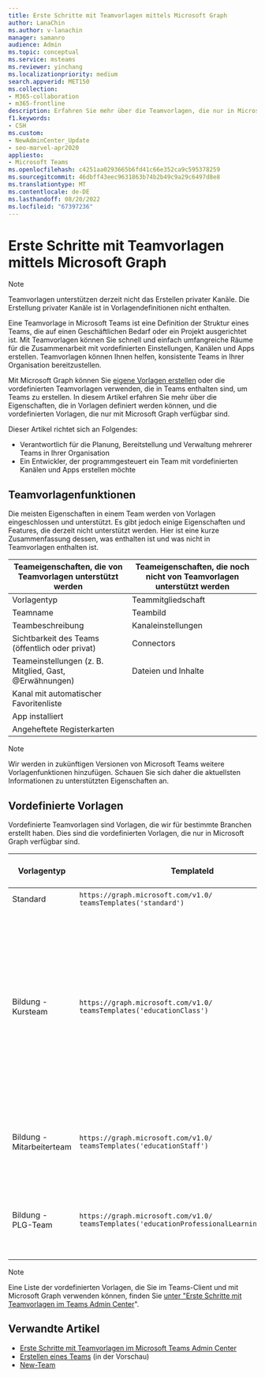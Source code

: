 ```yaml
---
title: Erste Schritte mit Teamvorlagen mittels Microsoft Graph
author: LanaChin
ms.author: v-lanachin
manager: samanro
audience: Admin
ms.topic: conceptual
ms.service: msteams
ms.reviewer: yinchang
ms.localizationpriority: medium
search.appverid: MET150
ms.collection:
- M365-collaboration
- m365-frontline
description: Erfahren Sie mehr über die Teamvorlagen, die nur in Microsoft Graph verfügbar sind.
f1.keywords:
- CSH
ms.custom:
- NewAdminCenter_Update
- seo-marvel-apr2020
appliesto:
- Microsoft Teams
ms.openlocfilehash: c4251aa0293665b6fd41c66e352ca9c595378259
ms.sourcegitcommit: 46dbff43eec9631863b74b2b49c9a29c6497d8e8
ms.translationtype: MT
ms.contentlocale: de-DE
ms.lasthandoff: 08/20/2022
ms.locfileid: "67397236"
---
```

# <a name="get-started-with-team-templates-using-microsoft-graph"></a>Erste Schritte mit Teamvorlagen mittels Microsoft Graph

> [!NOTE]
> Teamvorlagen unterstützen derzeit nicht das Erstellen privater Kanäle. Die Erstellung privater Kanäle ist in Vorlagendefinitionen nicht enthalten.

Eine Teamvorlage in Microsoft Teams ist eine Definition der Struktur eines Teams, die auf einen Geschäftlichen Bedarf oder ein Projekt ausgerichtet ist. Mit Teamvorlagen können Sie schnell und einfach umfangreiche Räume für die Zusammenarbeit mit vordefinierten Einstellungen, Kanälen und Apps erstellen. Teamvorlagen können Ihnen helfen, konsistente Teams in Ihrer Organisation bereitzustellen.

Mit Microsoft Graph können Sie [eigene Vorlagen erstellen](/graph/api/resources/teamtemplate?view=graph-rest-beta) oder die vordefinierten Teamvorlagen verwenden, die in Teams enthalten sind, um Teams zu erstellen. In diesem Artikel erfahren Sie mehr über die Eigenschaften, die in Vorlagen definiert werden können, und die vordefinierten Vorlagen, die nur mit Microsoft Graph verfügbar sind.

Dieser Artikel richtet sich an Folgendes:

- Verantwortlich für die Planung, Bereitstellung und Verwaltung mehrerer Teams in Ihrer Organisation<br>
- Ein Entwickler, der programmgesteuert ein Team mit vordefinierten Kanälen und Apps erstellen möchte

## <a name="team-template-capabilities"></a>Teamvorlagenfunktionen

Die meisten Eigenschaften in einem Team werden von Vorlagen eingeschlossen und unterstützt. Es gibt jedoch einige Eigenschaften und Features, die derzeit nicht unterstützt werden. Hier ist eine kurze Zusammenfassung dessen, was enthalten ist und was nicht in Teamvorlagen enthalten ist.

| **Teameigenschaften, die von Teamvorlagen unterstützt werden** | **Teameigenschaften, die noch nicht von Teamvorlagen unterstützt werden** |
| ------------------------------------------------ | -------------------------------------------------------- |
| Vorlagentyp | Teammitgliedschaft |
| Teamname | Teambild |
| Teambeschreibung | Kanaleinstellungen |
| Sichtbarkeit des Teams (öffentlich oder privat) | Connectors |
| Teameinstellungen (z. B. Mitglied, Gast, @Erwähnungen) | Dateien und Inhalte |
| Kanal mit automatischer Favoritenliste | |
| App installiert | |
| Angeheftete Registerkarten | |

> [!NOTE]
> Wir werden in zukünftigen Versionen von Microsoft Teams weitere Vorlagenfunktionen hinzufügen. Schauen Sie sich daher die aktuellsten Informationen zu unterstützten Eigenschaften an.

## <a name="pre-built-templates"></a>Vordefinierte Vorlagen

Vordefinierte Teamvorlagen sind Vorlagen, die wir für bestimmte Branchen erstellt haben. Dies sind die vordefinierten Vorlagen, die nur in Microsoft Graph verfügbar sind.

| Vorlagentyp | TemplateId | Eigenschaften, die mit dieser Vorlage geliefert werden |
| ------------------ | -------------- | ----------------------------------------------------- |
| Standard | `https://graph.microsoft.com/v1.0/`<br>`teamsTemplates('standard')` | Keine zusätzlichen Apps und Eigenschaften |
| Bildung -<br>Kursteam | `https://graph.microsoft.com/v1.0/`<br>`teamsTemplates('educationClass')` | Apps:<ul><li>OneNote-Kursnotizbuch (angeheftet an die Registerkarte " **Allgemein** ") </li><li>Aufgaben-App (angeheftet an die Registerkarte " **Allgemein** ")</li></ul> Teameigenschaften:<ul><li>Teamsichtbarkeit auf **"HiddenMembership** " festgelegt (kann nicht überschrieben werden)</li></ul> |
| Bildung -<br>Mitarbeiterteam | `https://graph.microsoft.com/v1.0/`<br>`teamsTemplates('educationStaff')` | Apps:<ul><li>OneNote-Mitarbeiternotizbuch (angeheftet an die Registerkarte " **Allgemein** ")</li></ul> |
|Bildung -<br>PLG-Team |`https://graph.microsoft.com/v1.0/`<br>`teamsTemplates('educationProfessionalLearningCommunity')` | Apps:<ul><li>OneNote PLC-Notizbuch (angeheftet an die Registerkarte " **Allgemein** ")</ul></li>|

> [!NOTE]
> Eine Liste der vordefinierten Vorlagen, die Sie im Teams-Client und mit Microsoft Graph verwenden können, finden Sie [unter "Erste Schritte mit Teamvorlagen im Teams Admin Center](get-started-with-teams-templates-in-the-admin-console.md)".

## <a name="related-articles"></a>Verwandte Artikel

- [Erste Schritte mit Teamvorlagen im Microsoft Teams Admin Center](get-started-with-teams-templates-in-the-admin-console.md)
- [Erstellen eines Teams](/graph/api/team-post?view=graph-rest-beta) (in der Vorschau)
- [New-Team](/powershell/module/teams/New-Team?view=teams-ps)
